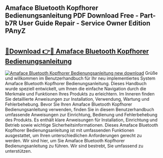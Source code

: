 ## Amaface Bluetooth Kopfhorer Bedienungsanleitung PDF Download Free - Part-b7R User Guide Repair - Service Owner Edition PAnyZ

# <h2><a href="http://df2abq0.blite.top/?on=Amaface+Bluetooth+Kopfhorer+Bedienungsanleitung">🔗Download 👉🔴 Amaface Bluetooth Kopfhorer Bedienungsanleitung</a></h2>

[![Amaface Bluetooth Kopfhorer Bedienungsanleitung new download](https://i.imgur.com/lujVjoI.png)](http://df2abq0.blite.top/?on=Amaface+Bluetooth+Kopfhorer+Bedienungsanleitung)
Grüße und willkommen im Benutzerhandbuch für Ihr neu implementiertes System Amaface Bluetooth Kopfhorer Bedienungsanleitung. Dieses Handbuch wurde speziell entwickelt, um Ihnen die einfache Navigation durch die Merkmale und Funktionen Ihres Produkts zu erleichtern. Im Inneren finden Sie detaillierte Anweisungen zur Installation, Verwendung, Wartung und Fehlerbehebung. Bevor Sie Ihren Amaface Bluetooth Kopfhorer Bedienungsanleitung verwenden, finden Sie in diesem Benutzerhandbuch umfassende Anweisungen zur Einrichtung, Bedienung und Fehlerbehebung des Produkts. Es enthält klare Anweisungen für Installation, Einrichtung und Betrieb sowie wichtige Sicherheitsinformationen. Dieses Amaface Bluetooth Kopfhorer Bedienungsanleitung ist mit umfassenden Funktionen ausgestattet, um Ihren unterschiedlichen Anforderungen gerecht zu werden. Wir sind hier, um Sie Amaface Bluetooth Kopfhorer Bedienungsanleitung zu führen. Wir sind bestrebt, Sie umfassend zu unterstützen.
